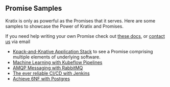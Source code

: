 ## Promise Samples

Kratix is only as powerful as the Promises that it serves. Here are some samples to showcase the Power of Kratix and Promises.

If you need help writing your own Promise check out [these docs](https://syntasso.github.io/kratix-docs/docs/main/guides/installing-a-promise), or [contact us](mailto:feedback@syntasso.io?subject=Kratix%20Promise%20Help) via email

- [Kpack-and-Knative Application Stack](https://github.com/Syntasso/kratix/tree/main/samples/appstack) to see a Promise comprising multiple elements of underlying software.
- [Machine Learning with Kubeflow Pipelines](https://github.com/Syntasso/kratix/tree/main/samples/kubeflow-pipelines)
- [AMQP Messaging with RabbitMQ](https://github.com/Syntasso/kratix/tree/main/samples/amqp)
- [The ever reliable CI/CD with Jenkins](https://github.com/Syntasso/kratix/tree/main/samples/jenkins)
- [Achieve 6NF with Postgres](https://github.com/Syntasso/kratix/tree/main/samples/postgres)
